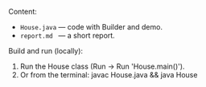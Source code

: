 Content:
- `House.java` — code with Builder and demo.
- `report.md ` — a short report.

Build and run (locally):
1. Run the House class (Run → Run 'House.main()').
2. Or from the terminal: javac House.java && java House